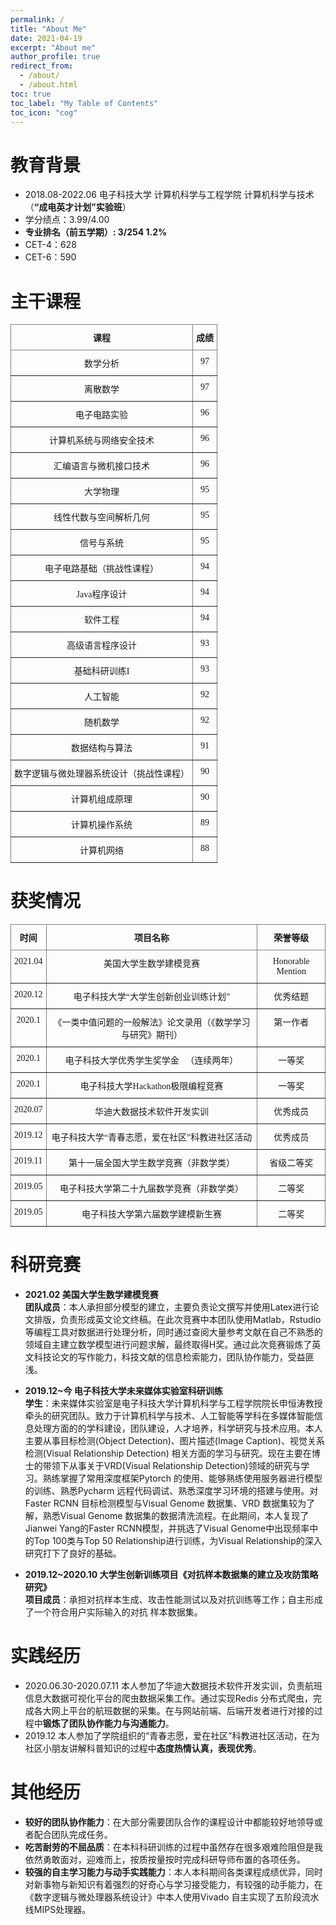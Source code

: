 ```yaml
---
permalink: /
title: "About Me"
date: 2021-04-19
excerpt: "About me"
author_profile: true
redirect_from: 
  - /about/
  - /about.html
toc: true
toc_label: "My Table of Contents"
toc_icon: "cog"
---
```


# 教育背景
  
- 2018.08-2022.06 电子科技大学 计算机科学与工程学院 计算机科学与技术（**“成电英才计划”实验班**）  
- 学分绩点：3.99/4.00   
- **专业排名（前五学期）: 3/254 1.2%**  
- CET-4：628     
- CET-6：590  

# 主干课程
  
<style type="text/css">
.tg  {border-collapse:collapse;border-spacing:0;}
.tg td{border-color:black;border-style:solid;border-width:1px;font-family:Arial, sans-serif;font-size:14px;
  overflow:hidden;padding:10px 5px;word-break:normal;}
.tg th{border-color:black;border-style:solid;border-width:1px;font-family:Arial, sans-serif;font-size:14px;
  font-weight:normal;overflow:hidden;padding:10px 5px;word-break:normal;}
.tg .tg-i3dw{border-color:inherit;font-family:"Times New Roman", Times, serif !important;;text-align:center;vertical-align:top}
.tg .tg-mjfx{border-color:inherit;font-family:"Times New Roman", Times, serif !important;;font-weight:bold;text-align:center;
  vertical-align:top}
</style>
<table class="tg">
<thead>
  <tr>
    <th class="tg-mjfx">课程</th>
    <th class="tg-mjfx">  成绩  </th>
  </tr>
</thead>
<tbody>
  <tr>
    <td class="tg-i3dw">数学分析</td>
    <td class="tg-i3dw">97</td>
  </tr>
  <tr>
    <td class="tg-i3dw">离散数学</td>
    <td class="tg-i3dw">97</td>
  </tr>
  <tr>
    <td class="tg-i3dw">电子电路实验</td>
    <td class="tg-i3dw">96</td>
  </tr>
  <tr>
    <td class="tg-i3dw">计算机系统与网络安全技术</td>
    <td class="tg-i3dw">96</td>
  </tr>
  <tr>
    <td class="tg-i3dw">汇编语言与微机接口技术</td>
    <td class="tg-i3dw">96</td>
  </tr>
  <tr>
    <td class="tg-i3dw">大学物理</td>
    <td class="tg-i3dw">95</td>
  </tr>
  <tr>
    <td class="tg-i3dw">线性代数与空间解析几何</td>
    <td class="tg-i3dw">95</td>
  </tr>
  <tr>
    <td class="tg-i3dw">信号与系统</td>
    <td class="tg-i3dw">95</td>
  </tr>
  <tr>
    <td class="tg-i3dw">电子电路基础（挑战性课程）</td>
    <td class="tg-i3dw">94</td>
  </tr>
  <tr>
    <td class="tg-i3dw">Java程序设计</td>
    <td class="tg-i3dw">94</td>
  </tr>
  <tr>
    <td class="tg-i3dw">软件工程</td>
    <td class="tg-i3dw">94</td>
  </tr>
  <tr>
    <td class="tg-i3dw">高级语言程序设计</td>
    <td class="tg-i3dw">93</td>
  </tr>
  <tr>
    <td class="tg-i3dw">基础科研训练I</td>
    <td class="tg-i3dw">93</td>
  </tr>
  <tr>
    <td class="tg-i3dw">人工智能</td>
    <td class="tg-i3dw">92</td>
  </tr>
  <tr>
    <td class="tg-i3dw">随机数学</td>
    <td class="tg-i3dw">92</td>
  </tr>
  <tr>
    <td class="tg-i3dw">数据结构与算法</td>
    <td class="tg-i3dw">91</td>
  </tr>
  <tr>
    <td class="tg-i3dw">数字逻辑与微处理器系统设计（挑战性课程）</td>
    <td class="tg-i3dw">90</td>
  </tr>
  <tr>
    <td class="tg-i3dw">计算机组成原理</td>
    <td class="tg-i3dw">90</td>
  </tr>
  <tr>
    <td class="tg-i3dw">计算机操作系统</td>
    <td class="tg-i3dw">89</td>
  </tr>
  <tr>
    <td class="tg-i3dw">计算机网络</td>
    <td class="tg-i3dw">88</td>
  </tr>
</tbody>
</table>



# 获奖情况
  
<style type="text/css">
.tg  {border-collapse:collapse;border-spacing:0;}
.tg td{border-color:black;border-style:solid;border-width:1px;font-family:Arial, sans-serif;font-size:14px;
  overflow:hidden;padding:10px 5px;word-break:normal;}
.tg th{border-color:black;border-style:solid;border-width:1px;font-family:Arial, sans-serif;font-size:14px;
  font-weight:normal;overflow:hidden;padding:10px 5px;word-break:normal;}
.tg .tg-i3dw{border-color:inherit;font-family:"Times New Roman", Times, serif !important;;text-align:center;vertical-align:top}
.tg .tg-mjfx{border-color:inherit;font-family:"Times New Roman", Times, serif !important;;font-weight:bold;text-align:center;
  vertical-align:top}
</style>
<table class="tg">
<thead>
  <tr>
    <th class="tg-mjfx">时间</th>
    <th class="tg-mjfx">项目名称</th>
    <th class="tg-mjfx">荣誉等级</th>
  </tr>
</thead>
<tbody>
  <tr>
    <td class="tg-i3dw">2021.04</td>
    <td class="tg-i3dw">美国大学生数学建模竞赛</td>
    <td class="tg-i3dw">Honorable Mention</td>
  </tr>
  <tr>
    <td class="tg-i3dw">2020.12</td>
    <td class="tg-i3dw">电子科技大学“大学生创新创业训练计划”</td>
    <td class="tg-i3dw">优秀结题</td>
  </tr>
  <tr>
    <td class="tg-i3dw">2020.1</td>
    <td class="tg-i3dw">《一类中值问题的一般解法》论文录用（《数学学习与研究》期刊）</td>
    <td class="tg-i3dw">第一作者</td>
  </tr>
  <tr>
    <td class="tg-i3dw">2020.1</td>
    <td class="tg-i3dw">电子科技大学优秀学生奖学金&nbsp;&nbsp;&nbsp;（连续两年）</td>
    <td class="tg-i3dw">一等奖</td>
  </tr>
  <tr>
    <td class="tg-i3dw">2020.1</td>
    <td class="tg-i3dw">电子科技大学Hackathon极限编程竞赛</td>
    <td class="tg-i3dw">一等奖</td>
  </tr>
  <tr>
    <td class="tg-i3dw">2020.07</td>
    <td class="tg-i3dw">华迪大数据技术软件开发实训</td>
    <td class="tg-i3dw">优秀成员</td>
  </tr>
  <tr>
    <td class="tg-i3dw">2019.12</td>
    <td class="tg-i3dw">电子科技大学“青春志愿，爱在社区”科教进社区活动</td>
    <td class="tg-i3dw">优秀成员</td>
  </tr>
  <tr>
    <td class="tg-i3dw">2019.11</td>
    <td class="tg-i3dw">第十一届全国大学生数学竞赛（非数学类）</td>
    <td class="tg-i3dw">省级二等奖</td>
  </tr>
  <tr>
    <td class="tg-i3dw">2019.05</td>
    <td class="tg-i3dw">电子科技大学第二十九届数学竞赛（非数学类）</td>
    <td class="tg-i3dw">二等奖</td>
  </tr>
  <tr>
    <td class="tg-i3dw">2019.05</td>
    <td class="tg-i3dw">电子科技大学第六届数学建模新生赛</td>
    <td class="tg-i3dw">二等奖</td>
  </tr>
</tbody>
</table>

# 科研竞赛

- **2021.02 美国大学生数学建模竞赛**  
	**团队成员**：本人承担部分模型的建立，主要负责论文撰写并使用Latex进行论文排版，负责形成英文论文终稿。在此次竞赛中本团队使用Matlab，Rstudio等编程工具对数据进行处理分析，同时通过查阅大量参考文献在自己不熟悉的领域自主建立数学模型进行问题求解，最终取得H奖。通过此次竞赛锻炼了英文科技论文的写作能力，科技文献的信息检索能力，团队协作能力，受益匪浅。

- **2019.12~今  电子科技大学未来媒体实验室科研训练**  
	**学生**：未来媒体实验室是电子科技大学计算机科学与工程学院院长申恒涛教授牵头的研究团队。致力于计算机科学与技术、人工智能等学科在多媒体智能信息处理方面的的学科建设，团队建设，人才培养，科学研究与技术应用。本人主要从事目标检测(Object Detection)、图片描述(Image Caption)、视觉关系检测(Visual Relationship Detection) 相关方面的学习与研究。现在主要在博士的带领下从事关于VRD(Visual Relationship Detection)领域的研究与学习。熟练掌握了常用深度框架Pytorch 的使用、能够熟练使用服务器进行模型的训练、熟悉Pycharm 远程代码调试、熟悉深度学习环境的搭建与使用。对Faster RCNN 目标检测模型与Visual Genome 数据集、VRD 数据集较为了解，熟悉Visual Genome 数据集的数据清洗流程。在此期间，本人复现了Jianwei Yang的Faster RCNN模型，并挑选了Visual Genome中出现频率中的Top 100类与Top 50 Relationship进行训练，为Visual Relationship的深入研究打下了良好的基础。

- **2019.12~2020.10 大学生创新训练项目《对抗样本数据集的建立及攻防策略研究》**  
	**项目成员**：承担对抗样本生成、攻击性能测试以及对抗训练等工作；自主形成了一个符合用户实际输入的对抗
	样本数据集。

# 实践经历
  
- 2020.06.30-2020.07.11 本人参加了华迪大数据技术软件开发实训，负责航班信息大数据可视化平台的爬虫数据采集工作。通过实现Redis 分布式爬虫，完成各大网上平台的航班数据的采集。在与网站前端、后端开发者进行对接的过程中**锻炼了团队协作能力与沟通能力**。  
- 2019.12 本人参加了学院组织的“青春志愿，爱在社区”科教进社区活动，在为社区小朋友讲解科普知识的过程中**态度热情认真，表现优秀**。  

# 其他经历
  
- **较好的团队协作能力**：在大部分需要团队合作的课程设计中都能较好地领导或者配合团队完成任务。  
- **吃苦耐劳的不屈品质**：在本科科研训练的过程中虽然存在很多艰难险阻但是我依然勇敢面对，迎难而上，按质按量按时完成科研导师布置的各项任务。  
- **较强的自主学习能力与动手实践能力**：本人本科期间各类课程成绩优异，同时对新事物与新知识有着强烈的好奇心与学习接受能力，有较强的动手能力，在《数字逻辑与微处理器系统设计》中本人使用Vivado 自主实现了五阶段流水线MIPS处理器。